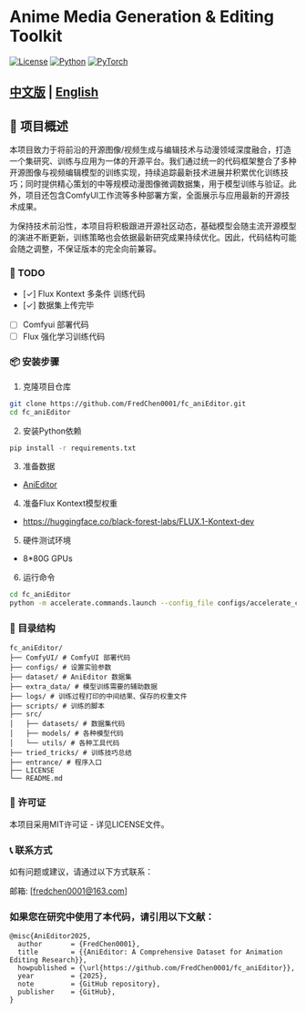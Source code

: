 # Anime Media Generation & Editing Toolkit

[![License](https://img.shields.io/badge/License-MIT-blue.svg)](LICENSE)
[![Python](https://img.shields.io/badge/Python-3.10-blue)](https://www.python.org/)
[![PyTorch](https://img.shields.io/badge/PyTorch-2.6-blue)](https://pytorch.org/)

## [中文版](README.md) | [English](README_EN.md)
## 📖 项目概述
本项目致力于将前沿的开源图像/视频生成与编辑技术与动漫领域深度融合，打造一个集研究、训练与应用为一体的开源平台。我们通过统一的代码框架整合了多种开源图像与视频编辑模型的训练实现，持续追踪最新技术进展并积累优化训练技巧；同时提供精心策划的中等规模动漫图像微调数据集，用于模型训练与验证。此外，项目还包含ComfyUI工作流等多种部署方案，全面展示与应用最新的开源技术成果。

为保持技术前沿性，本项目将积极跟进开源社区动态，基础模型会随主流开源模型的演进不断更新，训练策略也会依据最新研究成果持续优化。因此，代码结构可能会随之调整，不保证版本的完全向前兼容。
### 🚧 TODO
- [✓] Flux Kontext 多条件 训练代码
- [✓] 数据集上传完毕
- [ ] Comfyui 部署代码
- [ ] Flux 强化学习训练代码
### 📦 安装步骤

1. 克隆项目仓库
```bash
git clone https://github.com/FredChen0001/fc_aniEditor.git
cd fc_aniEditor
```

2. 安装Python依赖
```bash
pip install -r requirements.txt
```
3. 准备数据
- [AniEditor](..%2Fdataset%2FREADME.md)
4. 准备Flux Kontext模型权重
- https://huggingface.co/black-forest-labs/FLUX.1-Kontext-dev
5. 硬件测试环境
- 8*80G GPUs
6. 运行命令
```bash
cd fc_aniEditor
python -m accelerate.commands.launch --config_file configs/accelerate_config.yaml entrance.py -g configs/kontext_finetune.yaml
```

### 📁 目录结构
```
fc_aniEditor/
├── ComfyUI/ # ComfyUI 部署代码
├── configs/ # 设置实验参数
├── dataset/ # AniEditor 数据集
├── extra_data/ # 模型训练需要的辅助数据
├── logs/ # 训练过程打印的中间结果、保存的权重文件
├── scripts/ # 训练的脚本
├── src/
│   ├── datasets/ # 数据集代码
│   ├── models/ # 各种模型代码
│   └── utils/ # 各种工具代码
├── tried_tricks/ # 训练技巧总结
├── entrance/ # 程序入口
├── LICENSE
└── README.md
```

### 📄 许可证
本项目采用MIT许可证 - 详见LICENSE文件。

### 📞 联系方式
如有问题或建议，请通过以下方式联系：

邮箱: [fredchen0001@163.com]

### 如果您在研究中使用了本代码，请引用以下文献：
```
@misc{AniEditor2025,
  author       = {FredChen0001},
  title        = {{AniEditor: A Comprehensive Dataset for Animation Editing Research}},
  howpublished = {\url{https://github.com/FredChen0001/fc_aniEditor}},
  year         = {2025},
  note         = {GitHub repository},
  publisher    = {GitHub},
}
```